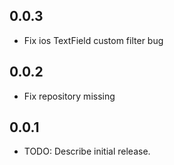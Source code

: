 ## 0.0.3

* Fix ios TextField custom filter bug

## 0.0.2

* Fix repository missing

## 0.0.1

* TODO: Describe initial release.
